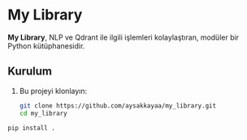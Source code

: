 # My Library

**My Library**, NLP ve Qdrant ile ilgili işlemleri kolaylaştıran, modüler bir Python kütüphanesidir.

## Kurulum

1. Bu projeyi klonlayın:
   ```bash
   git clone https://github.com/aysakkayaa/my_library.git
   cd my_library
   
  ```bash
  pip install .


